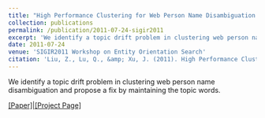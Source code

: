 ```yaml
---
title: "High Performance Clustering for Web Person Name Disambiguation Using Topic Capturing"
collection: publications
permalink: /publication/2011-07-24-sigir2011
excerpt: 'We identify a topic drift problem in clustering web person name disambiguation and propose a fix by maintaining the topic words.'
date: 2011-07-24
venue: 'SIGIR2011 Workshop on Entity Orientation Search'
citation: 'Liu, Z., Lu, Q., &amp; Xu, J. (2011). High Performance Clustering for Web Person Name Disambiguation Using Topic Capturing. In The first International Workshop on Entity Orientation Search, SIGIR2011 Workshop.'
---
```

We identify a topic drift problem in clustering web person name disambiguation and propose a fix by maintaining the topic words.

[[Paper]|](https://hunterhector.github.io/files/papers/Liu,_Lu,_Xu_-_2011_-_The_first_International_Workshop_on_Entity_Orientation_Search,_SIGIR2011_Workshop.pdf)[[Project Page]](#)
